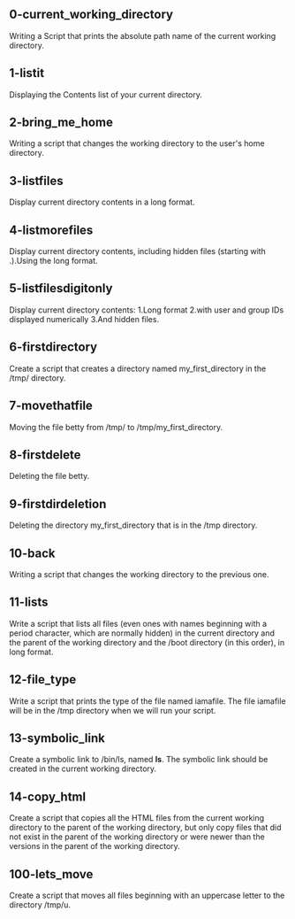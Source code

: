 ## 0-current_working_directory
Writing a Script that prints the absolute path name of the current working directory.
## 1-listit
Displaying the Contents list of your current directory.
## 2-bring_me_home
Writing a script that changes the working directory to the user's home directory.
## 3-listfiles
Display current directory contents in a long format.
## 4-listmorefiles
Display current directory contents, including hidden files (starting with .).Using the long format.
## 5-listfilesdigitonly
Display current directory contents: 1.Long format 2.with user and group IDs displayed numerically 3.And hidden files.
## 6-firstdirectory
Create a script that creates a directory named my_first_directory in the /tmp/ directory.
## 7-movethatfile
Moving the file betty from /tmp/ to /tmp/my_first_directory.
## 8-firstdelete
Deleting the file betty.
## 9-firstdirdeletion
Deleting the directory my_first_directory that is in the /tmp directory.
## 10-back
Writing a script that changes the working directory to the previous one.
## 11-lists
Write a script that lists all files (even ones with names beginning with a period character, which are normally hidden) in the current directory and the parent of the working directory and the /boot directory (in this order), in long format.
## 12-file_type
Write a script that prints the type of the file named iamafile. The file iamafile will be in the /tmp directory when we will run your script.
## 13-symbolic_link
Create a symbolic link to /bin/ls, named __ls__. The symbolic link should be created in the current working directory. 
## 14-copy_html
Create a script that copies all the HTML files from the current working directory to the parent of the working directory, but only copy files that did not exist in the parent of the working directory or were newer than the versions in the parent of the working directory.
## 100-lets_move
Create a script that moves all files beginning with an uppercase letter to the directory /tmp/u.
